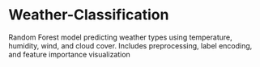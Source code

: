 # Weather-Classification
Random Forest model predicting weather types using temperature, humidity, wind, and cloud cover. Includes preprocessing, label encoding, and feature importance visualization
